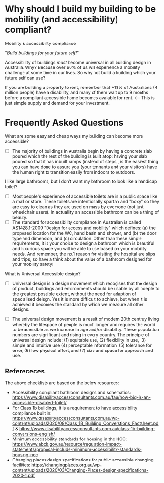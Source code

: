 # Why should I build my building to be mobility (and accessibility) compliant?
Mobility &amp; accessibility compliance

"_Build buildings for your future self!_"

Accessibility of buildings *must* become universal in all building design in Australia.  Why?  Because over 90% of us will experience a mobility challenge at some time in our lives.  So why not build a building which your future self can use? 

If you are building a property to rent, remember that +18% of Australians (4 million people) have a disability, and many of them wait up to 9 months before a compliant accessible home becomes avaiable for rent.  <-- This is just simple supply and demand for your investment.

# Frequently Asked Questions

What are some easy and cheap ways my building can become more accessible?
  - [ ] The majority of buildings in Australia begin by having a concrete slab poured which the rest of the building is built atop: having your slab poured so that it has inbuilt ramps (instead of steps), is the easiest thing you can have done to assure you (your tennants and your visitors) have the human right to transition easily from indoors to outdoors.

I like large bathrooms, but I don't want my bathroom to look like a handicap toilet?
  - [ ] Most people's experience of accessible toilets are in a public space like a mall or store.  These toilets are intentionally spartan and "boxy" so they are easy to clean as they are used on mass by everyone (not just wheelchair users).  In actuallity an accessible bathroom can be a thing of beauty.
  - [ ] The standard for accessibility compliance in Australian is called AS1428.1-2009 "Design for access and mobility" which defines: (a) the proposed location for the WC, hand basin and shower, and (b) the door type and dimension, and (c) circulation.  Other than these simple requirements, it is your choice to design a bathroom which is beautiful and luxurious space you will be able to use based on your mobility needs.  And remember, the no.1 reason for visiting the hospital are slips and trips, so have a think about the value of a bathroom designed for your mobility safety!

What is Universal Accessible design?
  - [ ] Universal design is a design movement which recogises that the design of product, buildings and environments should be usable by all poeple to the greatest possible extent, without the need for adaption of specialised deisgn.  Yes it is more difficult to achieve, but when it is achieved it becomes the standard by which we measure all other designs.
  - [ ] The universal design movement is a result of modern 20th centruy living whereby the lifespace of people is much longer and requires the world to be acessible as we increase in age and/or disability.  These population numbers are significant and rising in every country.  The principle of universal design include: (1) equitable use, (2) flexibility in use, (3) simple and intuitive use (4) perceptable information, (5) tolerance for error, (6) low physical effort, and (7) size and space for approach and use. 


## Referececes
The above checklists are based on the below resources:
  - Accessibility compliant bathroom designs and schematics: https://www.disabilityaccessconsultants.com.au/faq/how-big-is-an-accessible-disabled-toilet/
  - For Class 1b buildings, it is a requirement to have accessibility compliance built in: https://www.disabilityaccessconsultants.com.au/wp-content/uploads/2020/08/Class_1B_Building_Converstions_Factsheet.pdf & https://www.disabilityaccessconsultants.com.au/class-1b-building-conversions-english/
  - Minimum accessibility standards for housing in the NCC: https://www.abcb.gov.au/resource/regulation-impact-statements/proposal-include-minimum-accessibility-standards-housing-ncc
  - Changing places design specifications for public accessible changing facilities: https://changingplaces.org.au/wp-content/uploads/2020/03/Changing-Places-design-specifications-2020-1.pdf
